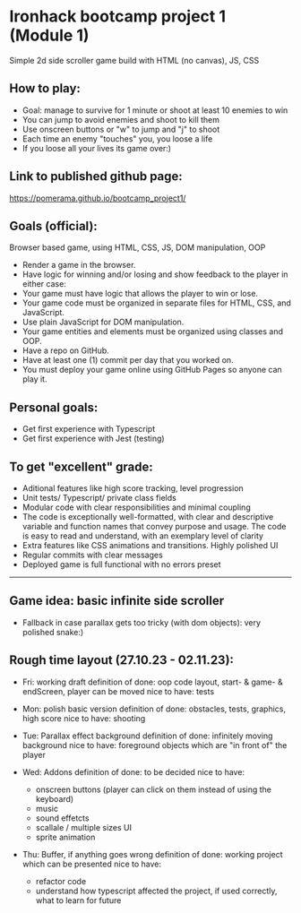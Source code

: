 # Ironhack bootcamp project 1 (Module 1)

Simple 2d side scroller game build with HTML (no canvas), JS, CSS 

## How to play:
- Goal: manage to survive for 1 minute or shoot at least 10 enemies to win
- You can jump to avoid enemies and shoot to kill them
- Use onscreen buttons or "w" to jump and "j" to shoot
- Each time an enemy "touches" you, you loose a life
- If you loose all your lives its game over:)

## Link to published github page:
https://pomerama.github.io/bootcamp_project1/ 

## Goals (official):
Browser based game, using HTML, CSS, JS, DOM manipulation, OOP
- Render a game in the browser.
- Have logic for winning and/or losing and show feedback to the player in either case:
- Your game must have logic that allows the player to win or lose.
- Your game code must be organized in separate files for HTML, CSS, and JavaScript.
- Use plain JavaScript for DOM manipulation.
- Your game entities and elements must be organized using classes and OOP.
- Have a repo on GitHub.
- Have at least one (1) commit per day that you worked on.
- You must deploy your game online using GitHub Pages so anyone can play it.

## Personal goals:
- Get first experience with Typescript
- Get first experience with Jest (testing)

## To get "excellent" grade:
- Aditional features like high score tracking, level progression
- Unit tests/ Typescript/ private class fields
- Modular code with clear responsibilities and minimal coupling
- The code is exceptionally well-formatted, with clear and descriptive variable and function names that convey purpose and usage. The code is easy to read and understand, with an exemplary level of clarity
- Extra features like CSS animations and transitions. Highly polished UI
- Regular commits with clear messages
- Deployed game is full functional with no errors preset

---

## Game idea: basic infinite side scroller
- Fallback in case parallax gets too tricky (with dom objects): very polished snake:)

## Rough time layout (27.10.23 - 02.11.23):
- Fri: working draft 
definition of done: oop code layout, start- & game- & endScreen, player can be moved
nice to have: tests

- Mon: polish basic version
definition of done: obstacles, tests, graphics, high score 
nice to have: shooting

- Tue: Parallax effect background
definition of done: infinitely moving background
nice to have: foreground objects which are "in front of" the player

- Wed: Addons
definition of done: to be decided
nice to have: 
    - onscreen buttons (player can click on them instead of using the keyboard)
    - music
    - sound effetcts
    - scallale / multiple sizes UI
    - sprite animation

- Thu: Buffer, if anything goes wrong
definition of done: working project which can be presented
nice to have: 
    - refactor code
    - understand how typescript affected the project, if used correctly, what to learn for future